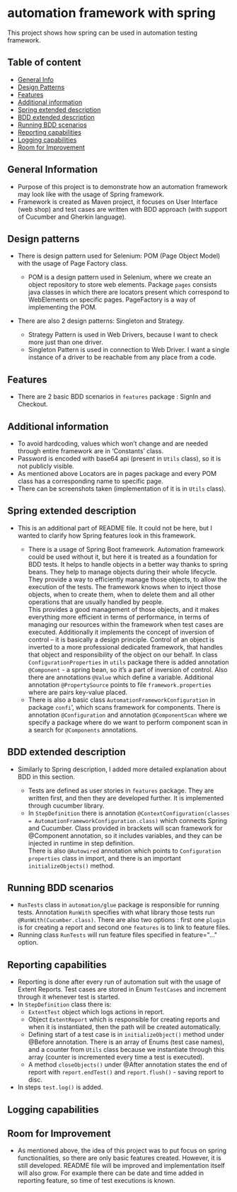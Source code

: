 # automation framework with spring
This project shows how spring can be used in automation testing framework.

## Table of content 
* [General Info](#general-information)
* [Design Patterns](#design-patterns)
* [Features](#features)
* [Additional information](#additional-information)  
* [Spring extended description](#spring-extended-description)
* [BDD extended description](#bdd-extended-description)
* [Running BDD scenarios](#running-bdd-scenarios)  
* [Reporting capabilities](#reporting-capabilities)
* [Logging capabilities](#logging-capabilities)  
* [Room for Improvement](#room-for-improvement)

## General Information
- Purpose of this project is to demonstrate how an automation framework may look like with the usage of Spring framework.
- Framework is created as Maven project, it focuses on User Interface (web shop) and test cases are written with BDD approach (with support of Cucumber and Gherkin language). 

## Design patterns
- There is design pattern used for Selenium: POM (Page Object Model) with the usage of Page Factory class.
    - POM is a design pattern used in Selenium, where we create an object repository to store web elements. Package `pages` consists java classes in which there are locators present which correspond to WebElements on specific pages.
      PageFactory is a way of implementing the POM.
      
- There are also 2 design patterns: Singleton and Strategy.
  - Strategy Pattern is used in Web Drivers, because I want to check more just than one driver.
  - Singleton Pattern is used in connection to Web Driver. I want a single instance of a driver to be reachable from any place from a code. 
   
## Features
- There are 2 basic BDD scenarios in `features` package : SignIn and Checkout. 

## Additional information
- To avoid hardcoding, values which won’t change and are needed through entire framework are in ‘Constants’ class.
- Password is encoded with base64 api (present in `Utils` class), so it is not publicly visible.
- As mentioned above Locators are in pages package and every POM class has a corresponding name to specific page.
- There can be screenshots taken (implementation of it is in `Utils` class).


## Spring extended description
- This is an additional part of README file. It could not be here, but I wanted to clarify how Spring features look in this framework.

    - There is a usage of Spring Boot framework. Automation framework could be used without it, but here it is treated as a foundation for BDD tests.
  It helps to handle objects in a better way thanks to spring beans. They help to manage objects during their whole lifecycle. They provide a way to efficiently manage those objects, to allow the execution of the tests. The framework knows when to inject those objects, when to create them, when to delete them and all other operations that are usually handled by people.  
  This provides a good management of those objects, and it makes everything more efficient in terms of performance, in terms of managing our resources within the framework when test cases are executed.
  Additionally it implements the concept of inversion of control – it is basically a design principle.
  Control of an object is inverted to a more professional dedicated framework, that handles that object and responsibility of the object on our behalf.
  In class `ConfigurationProperties` in `utils` package there is added annotation `@Component` - a spring bean, so it’s a part of inversion of control. Also there are annotations `@Value` which define a variable. Additional annotation `@PropertySource` points to file `framework.properties` where are pairs key-value placed.
    - There is also a basic class `AutomationFrameworkConfiguration` in package `confi`’, which scans framework for components. There is annotation `@Configuration` and annotation `@ComponentScan` where we specify a package where do we want to perform component scan in a search for `@Components` annotations.


## BDD extended description

- Similarly to Spring description, I added more detailed explanation about BDD in this section.

  - Tests are defined as user stories in `features` package. They are written first, and then they are developed further. It is implemented through cucumber library.
  - In `StepDefinition` there is annotation `@ContextConfiguration(classes = AutomationFrameworkConfiguration.class)` which connects Spring and Cucumber. Class provided in brackets will scan framework for @Component annotation, so it includes variables, and they can be injected in runtime in step definition.    
    There is also `@Autowired` annotation which points to `Configuration properties` class in import, and there is an important `initializeObjects()` method. 

## Running BDD scenarios

- `RunTests` class in `automation/glue` package is responsible for running tests.
  Annotation `RunWith` specifies with what library those tests run `@RunWith(Cucumber.class)`. There are also two options : first one `plugin` is for creating a report and second one `features` is to link to feature files.
- Running class `RunTests` will run feature files specified in feature="..." option. 
   

## Reporting capabilities
- Reporting is done after every run of automation suit with the usage of Extent Reports. Test cases are stored in Enum `TestCases` and increment through it whenever test is started.
- In `StepDefinition` class there is: 
    - `ExtentTest` object which logs actions in report.
    - Object `ExtentReport` which is responsible for creating reports and when it is instantiated, then the path will be created automatically. 
    - Defining start of a test case is in `initializeObject()` method under @Before annotation. There is an array of Enums (test case names), and a counter from `Utils` class because we instantiate through this array (counter is incremented every time a test is executed).
    - A method `closeObjects()` under @After annotation states the end of report with `report.endTest()` and `report.flush()` - saving report to disc.
- In steps `test.log()` is added.

## Logging capabilities


## Room for Improvement
- As mentioned above, the idea of this project was to put focus on spring functionalities, so there are only basic features created.
  However, it is still developed. README file will be improved and implementation itself will also grow.
  For example there can be date and time added in reporting feature, so time of test executions is known.  
  